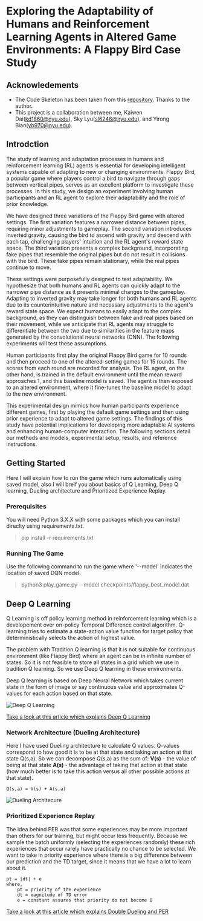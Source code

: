 # Exploring the Adaptability of Humans and Reinforcement Learning Agents in Altered Game Environments: A Flappy Bird Case Study
## Acknowledements
* The Code Skeleton has been taken from this [repository](https://github.com/adityajn105/flappy-bird-deep-q-learning). Thanks to the author.
* This project is a collaboration between me, Kaiwen Dai(kd1860@nyu.edu), Sky Lyu(sl6246@nyu.edu), and Yirong Bian(yb970@nyu.edu).
## Introdction
The study of learning and adaptation processes in humans and reinforcement learning (RL) agents is essential for developing intelligent systems capable of adapting to new or changing environments. Flappy Bird, a popular game where players control a bird to navigate through gaps between vertical pipes, serves as an excellent platform to investigate these processes. In this study, we design an experiment involving human participants and an RL agent to explore their adaptability and the role of prior knowledge.

We have designed three variations of the Flappy Bird game with altered settings. The first variation features a narrower distance between pipes, requiring minor adjustments to gameplay. The second variation introduces inverted gravity, causing the bird to ascend with gravity and descend with each tap, challenging players' intuition and the RL agent's reward state space. The third variation presents a complex background, incorporating fake pipes that resemble the original pipes but do not result in collisions with the bird. These fake pipes remain stationary, while the real pipes continue to move.

These settings were purposefully designed to test adaptability. We hypothesize that both humans and RL agents can quickly adapt to the narrower pipe distance as it presents minimal changes to the gameplay. Adapting to inverted gravity may take longer for both humans and RL agents due to its counterintuitive nature and necessary adjustments to the agent's reward state space. We expect humans to easily adapt to the complex background, as they can distinguish between fake and real pipes based on their movement, while we anticipate that RL agents may struggle to differentiate between the two due to similarities in the feature maps generated by the convolutional neural networks (CNN). The following experiments will test these assumptions.

Human participants first play the original Flappy Bird game for 10 rounds and then proceed to one of the altered-setting games for 15 rounds. The scores from each round are recorded for analysis. The RL agent, on the other hand, is trained in the default environment until the mean reward approaches 1, and this baseline model is saved. The agent is then exposed to an altered environment, where it fine-tunes the baseline model to adapt to the new environment. 

This experimental design mimics how human participants experience different games, first by playing the default game settings and then using prior experience to adapt to altered game settings. The findings of this study have potential implications for developing more adaptable AI systems and enhancing human-computer interaction. The following sections detail our methods and models, experimental setup, results, and reference instructions. 

## Getting Started
Here I will explain how to run the game which runs automatically using saved model, also I will breif you about basics of Q Learning, Deep Q learning, Dueling architecture and Prioritized Experience Replay.

### Prerequisites
You will need Python 3.X.X with some packages which you can install direclty using requirements.txt.
> pip install -r requirements.txt

### Running The Game
Use the following command to run the game where '--model' indicates the location of saved DQN model.
> python3 play_game.py --model checkpoints/flappy_best_model.dat

## Deep Q Learning
Q Learning is off policy learning method in reinforcement learning which is a developement over on-policy Temporal Difference control algorithm. Q-learning tries to estimate a state-action value function for target policy that deterministically selects the action of highest value.

The problem with Tradition Q learning is that it is not suitable for continuous environment (like Flappy Bird) where an agent can be in infinite number of states. So it is not feasible to store all states in a grid which we use in tradition Q learning. So we use Deep Q learning in these environments.

Deep Q learning is based on Deep Neural Network which takes current state in the form of image or say continuous value and approximates Q-values for each action based on that state.

![Deep Q Learning](https://cdn-images-1.medium.com/max/800/1*w5GuxedZ9ivRYqM_MLUxOQ.png)

[Take a look at this article which explains Deep Q Learning](https://medium.freecodecamp.org/an-introduction-to-deep-q-learning-lets-play-doom-54d02d8017d8)

### Network Architecture (Dueling Architecture)
Here I have used Dueling architecture to calculate Q values. Q-values correspond to how good it is to be at that state and taking an action at that state Q(s,a). 
So we can decompose Q(s,a) as the sum of:
**V(s)** - the value of being at that state
**A(s)** - the advantage of taking that action at that state (how much better is to take this action versus all other possible actions at that state).

```
Q(s,a) = V(s) + A(s,a)
```

![Dueling Architecure](https://cdn-images-1.medium.com/max/1200/1*FkHqwA2eSGixdS-3dvVoMA.png)

### Prioritized Experience Replay
The idea behind PER was that some experiences may be more important than others for our training, but might occur less frequently. Because we sample the batch uniformly (selecting the experiences randomly) these rich experiences that occur rarely have practically no chance to be selected. We want to take in priority experience where there is a big difference between our prediction and the TD target, since it means that we have a lot to learn about it.

```
pt = |dt| + e
where,
	pt = priority of the experience
	dt = magnitude of TD error
	e = constant assures that priority do not become 0
```


[Take a look at this article which explains Double Dueling and PER](https://medium.freecodecamp.org/improvements-in-deep-q-learning-dueling-double-dqn-prioritized-experience-replay-and-fixed-58b130cc5682)
